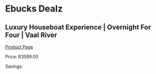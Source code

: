 
# Ebucks Dealz
## Luxury Houseboat Experience | Overnight For Four | Vaal River
[Product Page](https://www.ebucks.com/web/shop/productSelected.do?prodId=342611398&catId=714893646)

Price: R3599.00

Savings: 


	